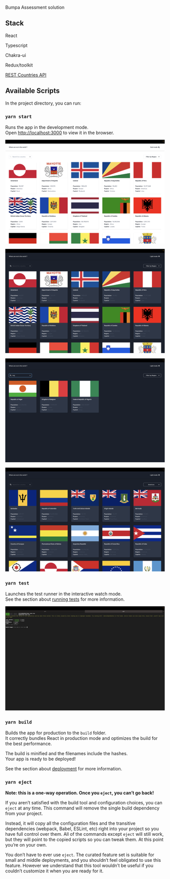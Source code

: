 Bumpa Assessment solution

## Stack

React

Typescript

Chakra-ui

Redux/toolkit

[REST Countries API](https://restcountries.com/)

## Available Scripts

In the project directory, you can run:

### `yarn start`

Runs the app in the development mode.<br /> Open
[http://localhost:3000](http://localhost:3000) to view it in the browser.

![Light Mode](https://github.com/japhheth/Bumpa-assessment/blob/main/docs/Light-mode.png?raw=true)

![Dark Mode](https://github.com/japhheth/Bumpa-assessment/blob/main/docs/Dark-mode.png?raw=true)

![Search](https://github.com/japhheth/Bumpa-assessment/blob/main/docs/Search.png?raw=true)

![Filter](https://github.com/japhheth/Bumpa-assessment/blob/main/docs/Filter.png?raw=true)

### `yarn test`

Launches the test runner in the interactive watch mode.<br /> See the section
about
[running tests](https://facebook.github.io/create-react-app/docs/running-tests)
for more information.

![Test Preview](https://github.com/japhheth/Bumpa-assessment/blob/main/docs/Test-cases.png?raw=true)

### `yarn build`

Builds the app for production to the `build` folder.<br /> It correctly bundles
React in production mode and optimizes the build for the best performance.

The build is minified and the filenames include the hashes.<br /> Your app is
ready to be deployed!

See the section about
[deployment](https://facebook.github.io/create-react-app/docs/deployment) for
more information.

### `yarn eject`

**Note: this is a one-way operation. Once you `eject`, you can’t go back!**

If you aren’t satisfied with the build tool and configuration choices, you can
`eject` at any time. This command will remove the single build dependency from
your project.

Instead, it will copy all the configuration files and the transitive
dependencies (webpack, Babel, ESLint, etc) right into your project so you have
full control over them. All of the commands except `eject` will still work, but
they will point to the copied scripts so you can tweak them. At this point
you’re on your own.

You don’t have to ever use `eject`. The curated feature set is suitable for
small and middle deployments, and you shouldn’t feel obligated to use this
feature. However we understand that this tool wouldn’t be useful if you couldn’t
customize it when you are ready for it.
